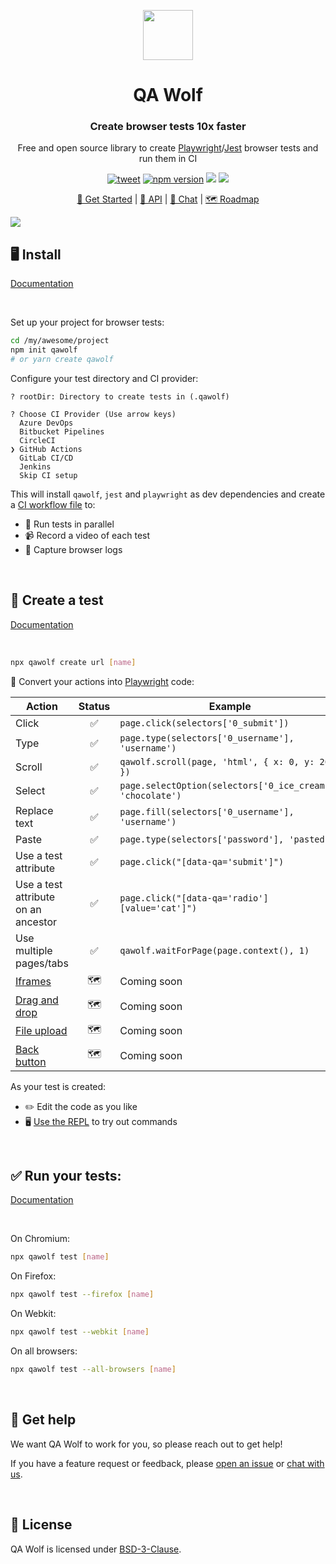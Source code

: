 <p align="center"><img src="https://docs.qawolf.com/img/logo_small.png" height="80" /></p>

<h1 align="center">QA Wolf</h1>

<h3 align="center">Create browser tests 10x faster</h3>

<p align="center">Free and open source library to create <a href="https://github.com/microsoft/playwright">Playwright</a>/<a href="https://jestjs.io">Jest</a> browser tests and run them in CI</p>

<p align="center">
<a align="center" href="https://twitter.com/intent/tweet?text=%F0%9F%90%BA+QA+Wolf%3A+Create+browser+tests+10x+faster&url=https%3A%2F%2Fgithub.com%2Fqawolf%2Fqawolf"><img src="https://img.shields.io/twitter/url/https/github.com/tterb/hyde.svg?style=social" alt="tweet" /></a>
  <a href="http://badge.fury.io/js/qawolf"><img src="https://badge.fury.io/js/qawolf.svg" alt="npm version" /></a>
  <img src="https://github.com/qawolf/qawolf/workflows/QA%20Wolf%20Linux%20Tests/badge.svg" />
  <img src="https://github.com/qawolf/qawolf/workflows/QA%20Wolf%20Windows%20Tests/badge.svg" />
</p>

<p align="center">
    <a href="https://docs.qawolf.com/docs/install">🚀 Get Started</a> |
    <a href="https://docs.qawolf.com/docs/api/table_of_contents">📖 API</a> |
    <a href="https://gitter.im/qawolf/community">👋 Chat</a> |
    <a href="https://github.com/qawolf/qawolf/projects/4">🗺️ Roadmap</a>
</p>

<img src="https://storage.googleapis.com/docs.qawolf.com/website/create.gif">

<br/>

## 🖥️ Install

[Documentation](https://docs.qawolf.com/docs/install)

<br />

Set up your project for browser tests:

```bash
cd /my/awesome/project
npm init qawolf
# or yarn create qawolf
```

Configure your test directory and CI provider:

```
? rootDir: Directory to create tests in (.qawolf)

? Choose CI Provider (Use arrow keys)
  Azure DevOps
  Bitbucket Pipelines
  CircleCI
❯ GitHub Actions
  GitLab CI/CD
  Jenkins
  Skip CI setup
```

This will install `qawolf`, `jest` and `playwright` as dev dependencies and create a [CI workflow file](https://docs.qawolf.com/docs/run_tests_in_ci) to:

- 🐎 Run tests in parallel
- 📹 Record a video of each test
- 📄 Capture browser logs

<br/>

## 🎨 Create a test

[Documentation](https://docs.qawolf.com/docs/create_a_test)

<br />

```bash
npx qawolf create url [name]
```

💪 Convert your actions into [Playwright](https://github.com/microsoft/playwright) code:

| Action                                                       | Status | Example                                                    |
| ------------------------------------------------------------ | :----: | ---------------------------------------------------------- |
| Click                                                        |   ✅   | `page.click(selectors['0_submit'])`                        |
| Type                                                         |   ✅   | `page.type(selectors['0_username'], 'username')`           |
| Scroll                                                       |   ✅   | `qawolf.scroll(page, 'html', { x: 0, y: 200 })`            |
| Select                                                       |   ✅   | `page.selectOption(selectors['0_ice_cream'], 'chocolate')` |
| Replace text                                                 |   ✅   | `page.fill(selectors['0_username'], 'username')`           |
| Paste                                                        |   ✅   | `page.type(selectors['password'], 'pasted')`               |
| Use a test attribute                                         |   ✅   | `page.click("[data-qa='submit']")`                         |
| Use a test attribute on an ancestor                          |   ✅   | `page.click("[data-qa='radio'] [value='cat']")`            |
| Use multiple pages/tabs                                      |   ✅   | `qawolf.waitForPage(page.context(), 1)`                    |
| [Iframes](https://github.com/qawolf/qawolf/issues/279)       |   🗺️   | Coming soon                                                |
| [Drag and drop](https://github.com/qawolf/qawolf/issues/315) |   🗺️   | Coming soon                                                |
| [File upload](https://github.com/qawolf/qawolf/issues/331)   |   🗺️   | Coming soon                                                |
| [Back button](https://github.com/qawolf/qawolf/issues/438)   |   🗺️   | Coming soon                                                |

As your test is created:

- ✏️ Edit the code as you like
- 🖥️ <a href="https://docs.qawolf.com/docs/use_the_repl">Use the REPL</a> to try out commands

<br/>

## ✅ Run your tests:

[Documentation](https://docs.qawolf.com/docs/run_tests_locally)

<br />

On Chromium:

```bash
npx qawolf test [name]
```

On Firefox:

```bash
npx qawolf test --firefox [name]
```

On Webkit:

```bash
npx qawolf test --webkit [name]
```

On all browsers:

```bash
npx qawolf test --all-browsers [name]
```

<br/>

## 🙋 Get help

We want QA Wolf to work for you, so please reach out to get help!

If you have a feature request or feedback, please [open an issue](https://github.com/qawolf/qawolf/issues/new) or [chat with us](https://gitter.im/qawolf/community).

<br/>

## 📝 License

QA Wolf is licensed under [BSD-3-Clause](https://github.com/qawolf/qawolf/blob/master/LICENSE.md).
